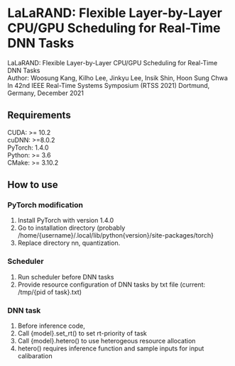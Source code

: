 # LaLaRAND: Flexible Layer-by-Layer CPU/GPU Scheduling for Real-Time DNN Tasks

LaLaRAND: Flexible Layer-by-Layer CPU/GPU Scheduling for Real-Time DNN Tasks <br>
Author: Woosung Kang, Kilho Lee, Jinkyu Lee, Insik Shin, Hoon Sung Chwa <br>
In 42nd IEEE Real-Time Systems Symposium (RTSS 2021) Dortmund, Germany, December 2021 <br>

## Requirements
CUDA: >= 10.2 <br>
cuDNN: >=8.0.2 <br>
PyTorch: 1.4.0 <br>
Python: >= 3.6 <br>
CMake: >= 3.10.2 <br>

## How to use
### PyTorch modification
1. Install PyTorch with version 1.4.0
2. Go to installation directory (probably /home/{username}/.local/lib/python{version}/site-packages/torch}
3. Replace directory nn, quantization.

### Scheduler
1. Run scheduler before DNN tasks
2. Provide resource configuration of DNN tasks by txt file (current: /tmp/{pid of task}.txt)

### DNN task
1. Before inference code, 
2. Call {model}.set_rt() to set rt-priority of task
3. Call {model}.hetero() to use heterogeous resource allocation
4. hetero() requires inference function and sample inputs for input calibaration 

